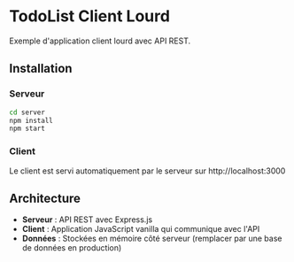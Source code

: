 # TodoList Client Lourd

Exemple d'application client lourd avec API REST.

## Installation

### Serveur
```bash
cd server
npm install
npm start
```

### Client
Le client est servi automatiquement par le serveur sur http://localhost:3000

## Architecture

- **Serveur** : API REST avec Express.js
- **Client** : Application JavaScript vanilla qui communique avec l'API
- **Données** : Stockées en mémoire côté serveur (remplacer par une base de données en production)